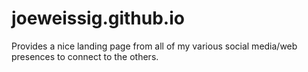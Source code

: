 # joeweissig.github.io
Provides a nice landing page from all of my various social media/web presences to connect to the others.
